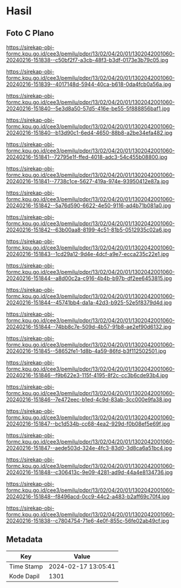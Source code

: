 # Hasil

## Foto C Plano

https://sirekap-obj-formc.kpu.go.id/cee3/pemilu/pdpr/13/02/04/20/01/1302042001060-20240216-151838--c50bf2f7-a3cb-48f3-b3df-0173e3b79c05.jpg

https://sirekap-obj-formc.kpu.go.id/cee3/pemilu/pdpr/13/02/04/20/01/1302042001060-20240216-151839--4017148d-5944-40ca-b618-0da4fcb0a56a.jpg

https://sirekap-obj-formc.kpu.go.id/cee3/pemilu/pdpr/13/02/04/20/01/1302042001060-20240216-151840--5e3d8a50-57d5-416e-be55-5f888856baf1.jpg

https://sirekap-obj-formc.kpu.go.id/cee3/pemilu/pdpr/13/02/04/20/01/1302042001060-20240216-151840--b13d90c1-6ed4-4650-88b8-a2be34efa482.jpg

https://sirekap-obj-formc.kpu.go.id/cee3/pemilu/pdpr/13/02/04/20/01/1302042001060-20240216-151841--72795e1f-ffed-4018-adc3-54c455b08800.jpg

https://sirekap-obj-formc.kpu.go.id/cee3/pemilu/pdpr/13/02/04/20/01/1302042001060-20240216-151841--7738c1ce-5627-419a-974e-93950412e87a.jpg

https://sirekap-obj-formc.kpu.go.id/cee3/pemilu/pdpr/13/02/04/20/01/1302042001060-20240216-151842--5a76d590-6622-4e50-9116-ad4b71b081a0.jpg

https://sirekap-obj-formc.kpu.go.id/cee3/pemilu/pdpr/13/02/04/20/01/1302042001060-20240216-151842--63b00aa8-8199-4c51-81b5-0512935c02a6.jpg

https://sirekap-obj-formc.kpu.go.id/cee3/pemilu/pdpr/13/02/04/20/01/1302042001060-20240216-151843--1cd29a12-9d4e-4dcf-a9e7-ecca235c22e1.jpg

https://sirekap-obj-formc.kpu.go.id/cee3/pemilu/pdpr/13/02/04/20/01/1302042001060-20240216-151844--a8d00c2a-c916-4b4b-b97b-df2ee6453815.jpg

https://sirekap-obj-formc.kpu.go.id/cee3/pemilu/pdpr/13/02/04/20/01/1302042001060-20240216-151844--45741bb4-da1a-42d3-b925-52e5f8379d4d.jpg

https://sirekap-obj-formc.kpu.go.id/cee3/pemilu/pdpr/13/02/04/20/01/1302042001060-20240216-151844--74bb8c7e-509d-4b57-91b8-ae2ef90d6132.jpg

https://sirekap-obj-formc.kpu.go.id/cee3/pemilu/pdpr/13/02/04/20/01/1302042001060-20240216-151845--58652fe1-1d8b-4a59-86fd-b3f112502501.jpg

https://sirekap-obj-formc.kpu.go.id/cee3/pemilu/pdpr/13/02/04/20/01/1302042001060-20240216-151846--f9b622e3-115f-4195-8f2c-cc3b6cde93b4.jpg

https://sirekap-obj-formc.kpu.go.id/cee3/pemilu/pdpr/13/02/04/20/01/1302042001060-20240216-151846--7e472eec-b1ed-4c9d-83ab-3cc000e9fa38.jpg

https://sirekap-obj-formc.kpu.go.id/cee3/pemilu/pdpr/13/02/04/20/01/1302042001060-20240216-151847--bc1d534b-cc68-4ea2-929d-f0b08ef5e69f.jpg

https://sirekap-obj-formc.kpu.go.id/cee3/pemilu/pdpr/13/02/04/20/01/1302042001060-20240216-151847--aede503d-324e-4fc3-83d0-3d8ca6a51bc4.jpg

https://sirekap-obj-formc.kpu.go.id/cee3/pemilu/pdpr/13/02/04/20/01/1302042001060-20240216-151848--c306413c-9e09-4281-ad9d-44a4e8134736.jpg

https://sirekap-obj-formc.kpu.go.id/cee3/pemilu/pdpr/13/02/04/20/01/1302042001060-20240216-151848--f8496acd-0cc9-44c2-a483-b2aff69c70f4.jpg

https://sirekap-obj-formc.kpu.go.id/cee3/pemilu/pdpr/13/02/04/20/01/1302042001060-20240216-151838--c7804754-71e6-4e0f-855c-56fe02ab49cf.jpg


## Metadata

| Key        | Value               |
| ---------- | ------------------- |
| Time Stamp | 2024-02-17 13:05:41 |
| Kode Dapil | 1301                |



